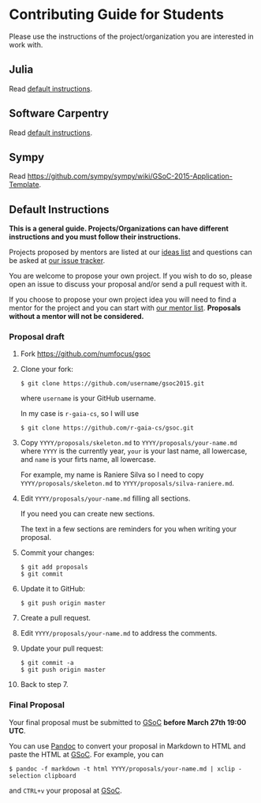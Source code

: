 # Contributing Guide for Students

Please use the instructions of the project/organization
you are interested in work with.

## Julia

Read [default instructions](#default-instructions).

## Software Carpentry

Read [default instructions](#default-instructions).

## Sympy

Read https://github.com/sympy/sympy/wiki/GSoC-2015-Application-Template.

## Default Instructions

**This is a general guide.
Projects/Organizations can have different instructions
and you must follow their instructions.**

Projects proposed by mentors are listed at our [ideas list][IL] and
questions can be asked at [our issue tracker][issues].

You are welcome to propose your own project. If you wish to do so, please
open an issue to discuss your proposal and/or send a pull request with it.

If you choose to propose your own project idea you will need to find
a mentor for the project
and you can start with [our mentor list][ML].
**Proposals without a mentor will not be considered.**

### Proposal draft

1.  Fork https://github.com/numfocus/gsoc

2.  Clone your fork:

    ~~~
    $ git clone https://github.com/username/gsoc2015.git
    ~~~

    where `username` is your GitHub username.

    In my case is `r-gaia-cs`, so I will use

    ~~~
    $ git clone https://github.com/r-gaia-cs/gsoc.git
    ~~~

2.  Copy `YYYY/proposals/skeleton.md` to `YYYY/proposals/your-name.md`
    where `YYYY` is the currently year, `your` is your last name, all lowercase,
    and `name` is your firts name, all lowercase.

    For example, my name is Raniere Silva so I need to
    copy `YYYY/proposals/skeleton.md` to `YYYY/proposals/silva-raniere.md`.

3.  Edit `YYYY/proposals/your-name.md` filling all sections.

    If you need you can create new sections.

    The text in a few sections are reminders for you
    when writing your proposal.

4.  Commit your changes:

    ~~~
    $ git add proposals
    $ git commit
    ~~~

5.  Update it to GitHub:

    ~~~
    $ git push origin master
    ~~~

6.  Create a pull request.

7.  Edit `YYYY/proposals/your-name.md` to address the comments.

8.  Update your pull request:

    ~~~
    $ git commit -a
    $ git push origin master
    ~~~

9.  Back to step 7.

### Final Proposal

Your final proposal must be submitted to [GSoC][]
**before March 27th 19:00 UTC**.

You can use [Pandoc][] to convert your proposal in Markdown
to HTML and paste the HTML at [GSoC][].
For example, you can

~~~
$ pandoc -f markdown -t html YYYY/proposals/your-name.md | xclip -selection clipboard
~~~

and `CTRL+v` your proposal at [GSoC][].

[IL]: 2015/ideas-list.md
[issues]: https://github.com/numfocus/gsoc/issues
[GSoC]: https://www.google-melange.com/gsoc/homepage/google/gsoc2015
[ML]: organization/team.md
[Pandoc]: http://pandoc.org/
